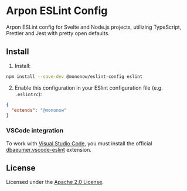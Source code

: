 # Arpon ESLint Config

Arpon ESLint config for Svelte and Node.js projects, utilizing TypeScript, Prettier and Jest with pretty open defaults.

## Install

1. Install:

```bash
npm install --save-dev @mononow/eslint-config eslint
```

2. Enable this configuration in your ESlint configuration file (e.g. `.eslintrc`):

```json
{
  "extends": "@mononow"
}
```

### VSCode integration

To work with [Visual Studio Code](https://code.visualstudio.com), you must install the official
[dbaeumer.vscode-eslint](https://marketplace.visualstudio.com/items?itemName=dbaeumer.vscode-eslint)
extension.

## License

Licensed under the [Apache 2.0 License](/LICENSE).

